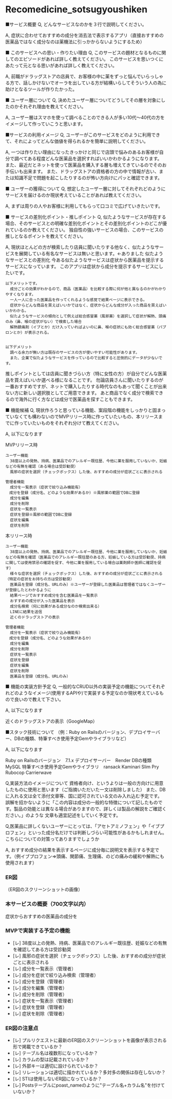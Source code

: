 # Recomedicine_sotsugyoushiken
■サービス概要
Q, どんなサービスなのかを３行で説明してください。

A, 症状に合わせておすすめの成分を消去法で表示するアプリ（直接おすすめの医薬品ではなく成分なのは薬機法に引っかからないようにするため）

■ このサービスへの思い・作りたい理由
Q, このサービスの題材となるものに関してのエピソードがあれば詳しく教えてください。
   このサービスを思いつくにあたって元となる思いがあれば詳しく教えてください。


A, 前職がドラッグストアの店員で、お客様の中に薬をずっと悩んでいらっしゃる方で、話しかけないでオーラを出している方が結構いらしてそういう人の為に助けとなるツールが作りたかった。

■ ユーザー層について
Q, 決めたユーザー層についてどうしてその層を対象にしたのかそれぞれ理由を教えてください。

A, ユーザー層はスマホを使って調べることのできる人が多い10代～40代の方をイメージして作っていこうと思います。


■サービスの利用イメージ
Q, ユーザーがこのサービスをどのように利用できて、それによってどんな価値を得られるかを簡単に説明してください。

A, 一つは作りたい理由になったきっかけと同じで店頭で悩みのあるお客様が自分で調べてある程度どんな医薬品を選択すればいいかわかるようになります。
   また、最近だとネットを使って医薬品を購入する層も増えてきているのでそのお手伝いも出来ます。
   また、ドラッグストアの資格者の方の中で情報が古い、または知識不足で問題を起こしたりするのが怖い方向けにパッと確認できます。


■ ユーザーの獲得について
Q, 想定したユーザー層に対してそれぞれどのようにサービスを届けるのか現状考えていることがあれば教えてください。

A, まずは周りの人やお客様に利用してもらって口コミで広げていきたいです。


■ サービスの差別化ポイント・推しポイント
Q, 似たようなサービスが存在する場合、そのサービスとの明確な差別化ポイントとその差別化ポイントのどこが優れているのか教えてください。
   独自性の強いサービスの場合、このサービスの推しとなるポイントを教えてください。

A, 現状ほとんどの方が検索したり店員に聞いたりする他なく、似たようなサービスを展開している有名なサービスは無いと思います。←ありました
   似たようなサービスとの差別化
    今ある似たようなサービスは症状から医薬品を提示するサービスになっています。
    このアプリは症状から成分を提示するサービスにしたいです。

    以下メリットです。
      成分ごとの効果がわかるので、商品（医薬品）を比較する際に何が他と異なるのかがわかりやすくなります。
      一人一人に合った医薬品を作ってくれるような感覚で結果ページに表示できる。
      症状からどんな商品を買えばいいかではなく、症状からどんな成分が入った商品を買えばいいかわかる。
      似たようなサービスの傾向として例えば総合感冒薬（風邪薬）を選択して症状が解熱、頭痛のみ（鼻、喉の症状がない）で検索した場合
      解熱鎮痛剤（イブとか）だけ入っていればよいのに鼻、喉の症状にも効く総合感冒薬（パブロンとか）が表示される。


    以下デメリット
      調べる余力が無い方は既存のサービスの方が使いやすい可能性があります。
      また、企業で似たようなサービスを作っているので比較すると圧倒的にデータが少ないです。

   推しポイントとしては店員に聞きづらい方（特に女性の方）が自分でどんな医薬品を買えばいいか選べる様になることです。
   勿論店員さんに聞いたりするのが一番おすすめですが、ネットで購入したりする時代なのもあって聞くことが出来ない方に新しい選択肢としてご用意できます。
   あと商品でなく成分で検索できるので海外に行く方などは成分で医薬品を探すこともできます。


■ 機能候補
Q, 現状作ろうと思っている機能、案段階の機能をしっかりと固まっていなくても構わないのでMVPリリース時に作っていたいもの、本リリースまでに作っていたいものをそれぞれ分けて教えてください。

A, 以下になります

  MVPリリース時

    ユーザー機能
      38度以上の発熱、持病、医薬品でのアレルギー既往歴、今他に薬を服用していないか、妊娠などの有無を確認（ある場合は受診勧奨）
      風邪の症状を選択（チェックボックス）した後、おすすめの成分が症状ごとに表示される

    管理者機能
      成分を一覧表示（症状で絞り込み機能有）
    　成分を登録（成分名、どのような効果があるか）※風邪薬の範囲でDBに登録
      成分を編集
      成分を削除
      症状を一覧表示
      症状を登録※風邪の範囲でDBに登録
      症状を編集
      症状を削除

  本リリース時

    ユーザー機能
      38度以上の発熱、持病、医薬品でのアレルギー既往歴、今他に薬を服用していないか、妊娠などの有無を確認（医薬品でのアレルギー既往歴のある方、妊娠している方は受診勧奨、持病に関しては使用禁忌の確認を促す、今他に薬を服用している場合は薬剤師か医師に確認を促す）
      様々な症状を選択（チェックボックス）した後、おすすめの成分が症状ごとに表示される（特定の症状をお持ちの方は受診勧奨）
      医薬品を登録（成分名、URLのみ）※ユーザーが登録した医薬品は管理者ではなくユーザーが登録したとわかるように
      結果ページでおすすめ成分を含む医薬品を一覧表示
      おすすめの成分が入った医薬品を表示
      成分名検索（何に効果がある成分なのか検索出来る）
      LINEに結果を送信
      近くのドラッグストアの表示

    管理者機能
      成分を一覧表示（症状で絞り込み機能有）
    　成分を登録（成分名、どのような効果があるか）
      成分を編集
      成分を削除
      症状を一覧表示
      症状を登録
      症状を編集
      症状を削除
      医薬品を登録（成分名、URLのみ）

■ 機能の実装方針予定
Q, 一般的なCRUD以外の実装予定の機能についてそれぞれどのようなイメージ(使用するAPIや)で実装する予定なのか現状考えているもので良いので教えて下さい。

A, 以下になります

  近くのドラッグストアの表示（GoogleMap）

■スタック技術について
（例：Ruby on Railsのバージョン、デプロイサーバー、DBの種類、特筆すべき使用予定Gemやライブラリなど）

A, 以下になります

  Ruby on Railsのバージョン　7.1.x
  デプロイサーバー　Render
  DBの種類　MySQL
  特筆すべき使用予定Gemやライブラリ　ransack Kaminari Slim Pry Rubocop Carrierwave 

Q,実装方法のイメージについて
  資格者向け、というよりは一般の方向けに用意したものに使用と思います（ご指摘いただいた一文は削除しました）
  また、DBに入れる文は全て添付文章等、国に認可されている文のみ入れ込む予定です。
  誤解を招かないように「この内容は成分の一般的な特徴について記したものです。製品の効能とは異なる場合がありますので、詳しくは製品の解説をご確認ください。」のような
  文章も適宜記述をしていく予定です。

Q,医薬品に詳しくないユーザーにとっては、「アセトアミノフェン」や「イブプロフェン」といった成分名だけでは判断しづらい可能性があるかもしれません。
  こちらについての対策ってありますでしょうか

A, おすすめ成分の結果を表示するページに成分毎に説明文を表示する予定です。（例イブプロフェン⇒頭痛、関節痛、生理痛、のどの痛みの緩和や解熱にも使用されます）




















































































### ER図
（ER図のスクリーンショットの画像）

### 本サービスの概要（700文字以内）
  症状からおすすめの医薬品の成分を
### MVPで実装する予定の機能
- [レ] 38度以上の発熱、持病、医薬品でのアレルギー既往歴、妊娠などの有無を確認してある方は受診勧奨
- [レ] 風邪の症状を選択（チェックボックス）した後、おすすめの成分が症状ごとに表示される
- [レ] 成分を一覧表示（管理者）
- [レ] 成分を症状で絞り込み検索（管理者）
- [レ] 成分を登録（管理者）
- [レ] 成分を編集（管理者）
- [レ] 成分を削除（管理者）
- [レ] 症状を一覧表示（管理者）
- [レ] 症状を登録（管理者）
- [レ] 症状を削除（管理者）

### ER図の注意点
- [レ] プルリクエストに最新のER図のスクリーンショットを画像が表示される形で掲載できているか？
- [レ] テーブル名は複数形になっているか？
- [レ] カラムの型は記載されているか？
- [レ] 外部キーは適切に設けられているか？
- [レ] リレーションは適切に描かれているか？多対多の関係は存在しないか？
- [レ] STIは使用しないER図になっているか？
- [レ] Postsテーブルにpoast_nameのように"テーブル名+カラム名"を付けていないか？